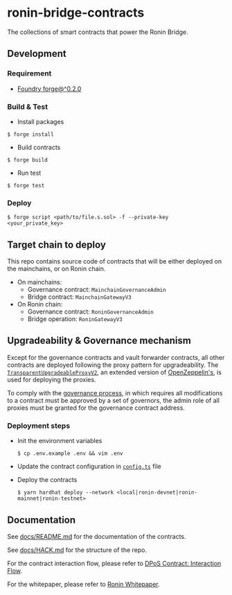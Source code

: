 # ronin-bridge-contracts

The collections of smart contracts that power the Ronin Bridge.

## Development

### Requirement

- [Foundry forge@^0.2.0](https://book.getfoundry.sh/)

### Build & Test

- Install packages

```shell
$ forge install
```

- Build contracts

```shell
$ forge build
```

- Run test

```shell
$ forge test
```

### Deploy

```shell
$ forge script <path/to/file.s.sol> -f --private-key <your_private_key>
```

## Target chain to deploy

This repo contains source code of contracts that will be either deployed on the mainchains, or on Ronin chain.

- On mainchains:
  - Governance contract: `MainchainGovernanceAdmin`
  - Bridge contract: `MainchainGatewayV3`
- On Ronin chain:
  - Governance contract: `RoninGovernanceAdmin`
  - Bridge operation: `RoninGatewayV3`

## Upgradeability & Governance mechanism

Except for the governance contracts and vault forwarder contracts, all other contracts are deployed following the proxy pattern for upgradeability. The [`TransparentUpgradeableProxyV2`](./contracts/extensions/TransparentUpgradeableProxyV2.sol), an extended version of [OpenZeppelin's](https://docs.openzeppelin.com/contracts/3.x/api/proxy#TransparentUpgradeableProxy), is used for deploying the proxies.

To comply with the [governance process](./docs/README.md#governance), in which requires all modifications to a contract must be approved by a set of governors, the admin role of all proxies must be granted for the governance contract address.

### Deployment steps

- Init the environment variables

  ```shell
  $ cp .env.example .env && vim .env
  ```

- Update the contract configuration in [`config.ts`](./src/config.ts) file

- Deploy the contracts

  ```shell
  $ yarn hardhat deploy --network <local|ronin-devnet|ronin-mainnet|ronin-testnet>
  ```

## Documentation

See [docs/README.md](./docs/README.md) for the documentation of the contracts.

See [docs/HACK.md](./docs/HACK.md) for the structure of the repo.

For the contract interaction flow, please refer to [DPoS Contract: Interaction Flow](https://skymavis.notion.site/DPoS-Contract-Interaction-Flow-3a535cf9048f46f69dd9a45958ad9b85).

For the whitepaper, please refer to [Ronin Whitepaper](https://www.notion.so/skymavis/Ronin-Whitepaper-deec289d6cec49d38dc6e904669331a5).
